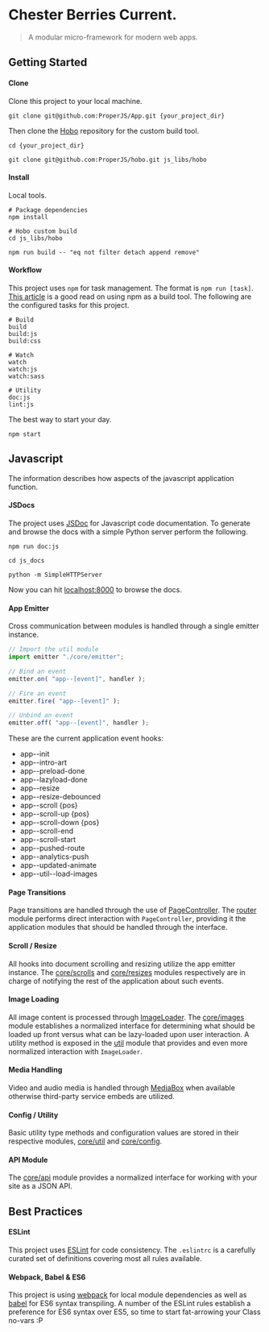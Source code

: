 Chester Berries Current.
=================

> A modular micro-framework for modern web apps.



## Getting Started


#### Clone
Clone this project to your local machine.
```shell
git clone git@github.com:ProperJS/App.git {your_project_dir}
```

Then clone the [Hobo](https://github.com/ProperJS/hobo) repository for the custom build tool.
```
cd {your_project_dir}

git clone git@github.com:ProperJS/hobo.git js_libs/hobo
```


#### Install

Local tools.
```shell
# Package dependencies
npm install

# Hobo custom build
cd js_libs/hobo

npm run build -- "eq not filter detach append remove"
```


#### Workflow
This project uses `npm` for task management. The format is `npm run [task]`. [This article](http://blog.keithcirkel.co.uk/how-to-use-npm-as-a-build-tool) is a good read on using npm as a build tool. The following are the configured tasks for this project.
```shell
# Build
build
build:js
build:css

# Watch
watch
watch:js
watch:sass

# Utility
doc:js
lint:js
```

The best way to start your day.
```shell
npm start
```



## Javascript
The information describes how aspects of the javascript application function.

#### JSDocs
The project uses [JSDoc](http://usejsdoc.org/index.html) for Javascript code documentation. To generate and browse the docs with a simple Python server perform the following.

```shell
npm run doc:js

cd js_docs

python -m SimpleHTTPServer
```

Now you can hit [localhost:8000](http://localhost:8000) to browse the docs.

#### App Emitter
Cross communication between modules is handled through a single emitter instance.
```javascript
// Import the util module
import emitter "./core/emitter";

// Bind an event
emitter.on( "app--[event]", handler );

// Fire an event
emitter.fire( "app--[event]" );

// Unbind an event
emitter.off( "app--[event]", handler );
```

These are the current application event hooks:
- app--init
- app--intro-art
- app--preload-done
- app--lazyload-done
- app--resize
- app--resize-debounced
- app--scroll {pos}
- app--scroll-up {pos}
- app--scroll-down {pos}
- app--scroll-end
- app--scroll-start
- app--pushed-route
- app--analytics-push
- app--updated-animate
- app--util--load-images


#### Page Transitions
Page transitions are handled through the use of [PageController](https://github.com/ProperJS/PageController). The [router](https://github.com/ProperJS/App/blob/master/js_src/router.js) module performs direct interaction with `PageController`, providing it the application modules that should be handled through the interface.


#### Scroll / Resize
All hooks into document scrolling and resizing utilize the app emitter instance. The [core/scrolls](https://github.com/ProperJS/App/blob/master/js_src/core/scrolls.js) and [core/resizes](https://github.com/ProperJS/App/blob/master/js_src/core/resizes.js) modules respectively are in charge of notifying the rest of the application about such events.


#### Image Loading
All image content is processed through [ImageLoader](https://github.com/ProperJS/ImageLoader). The [core/images](https://github.com/ProperJS/App/blob/master/js_src/core/images.js) module establishes a normalized interface for determining what should be loaded up front versus what can be lazy-loaded upon user interaction. A utility method is exposed in the [util](https://github.com/ProperJS/App/blob/master/js_src/core/util.js) module that provides and even more normalized interaction with `ImageLoader`.


#### Media Handling
Video and audio media is handled through [MediaBox](https://github.com/ProperJS/MediaBox) when available otherwise third-party service embeds are utilized.


#### Config / Utility
Basic utility type methods and configuration values are stored in their respective modules, [core/util](https://github.com/ProperJS/App/blob/master/js_src/core/util.js) and [core/config](https://github.com/ProperJS/App/blob/master/js_src/core/config.js).


#### API Module
The [core/api](https://github.com/ProperJS/App/blob/master/js_src/core/api.js) module provides a normalized interface for working with your site as a JSON API.



## Best Practices


#### ESLint
This project uses [ESLint](http://eslint.org/) for code consistency. The `.eslintrc` is a carefully curated set of definitions covering most all rules available.


#### Webpack, Babel & ES6
This project is using [webpack](https://webpack.github.io/) for local module dependencies as well as [babel](http://babeljs.io/) for ES6 syntax transpiling. A number of the ESLint rules establish a preference for ES6 syntax over ES5, so time to start fat-arrowing your Class no-vars :P